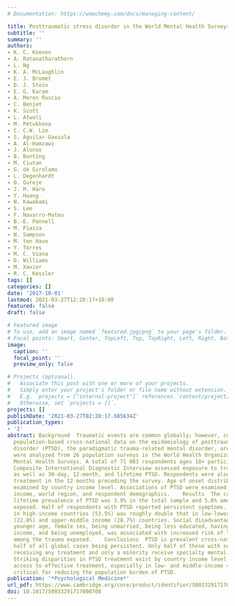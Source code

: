 ```yaml
---
# Documentation: https://wowchemy.com/docs/managing-content/

title: Posttraumatic stress disorder in the World Mental Health Surveys
subtitle: ''
summary: ''
authors:
- K. C. Koenen
- A. Ratanatharathorn
- L. Ng
- K. A. McLaughlin
- E. J. Bromet
- D. J. Stein
- E. G. Karam
- A. Meron Ruscio
- C. Benjet
- K. Scott
- L. Atwoli
- M. Petukhova
- C. C.W. Lim
- S. Aguilar-Gaxiola
- A. Al-Hamzawi
- J. Alonso
- B. Bunting
- M. Ciutan
- G. de Girolamo
- L. Degenhardt
- O. Gureje
- J. M. Haro
- Y. Huang
- N. Kawakami
- S. Lee
- F. Navarro-Mateu
- B.-E. Pennell
- M. Piazza
- N. Sampson
- M. ten Have
- Y. Torres
- M. C. Viana
- D. Williams
- M. Xavier
- R. C. Kessler
tags: []
categories: []
date: '2017-10-01'
lastmod: 2021-03-27T12:28:17+10:00
featured: false
draft: false

# Featured image
# To use, add an image named `featured.jpg/png` to your page's folder.
# Focal points: Smart, Center, TopLeft, Top, TopRight, Left, Right, BottomLeft, Bottom, BottomRight.
image:
  caption: ''
  focal_point: ''
  preview_only: false

# Projects (optional).
#   Associate this post with one or more of your projects.
#   Simply enter your project's folder or file name without extension.
#   E.g. `projects = ["internal-project"]` references `content/project/deep-learning/index.md`.
#   Otherwise, set `projects = []`.
projects: []
publishDate: '2021-03-27T02:28:17.685634Z'
publication_types:
- '2'
abstract: Background  Traumatic events are common globally; however, comprehensive
  population-based cross-national data on the epidemiology of posttraumatic stress
  disorder (PTSD), the paradigmatic trauma-related mental disorder, are lacking.    Methods  Data
  were analyzed from 26 population surveys in the World Health Organization World
  Mental Health Surveys. A total of 71 083 respondents ages 18+ participated. The
  Composite International Diagnostic Interview assessed exposure to traumatic events
  as well as 30-day, 12-month, and lifetime PTSD. Respondents were also assessed for
  treatment in the 12 months preceding the survey. Age of onset distributions were
  examined by country income level. Associations of PTSD were examined with country
  income, world region, and respondent demographics.    Results  The cross-national
  lifetime prevalence of PTSD was 3.9% in the total sample and 5.6% among the trauma
  exposed. Half of respondents with PTSD reported persistent symptoms. Treatment seeking
  in high-income countries (53.5%) was roughly double that in low-lower middle income
  (22.8%) and upper-middle income (28.7%) countries. Social disadvantage, including
  younger age, female sex, being unmarried, being less educated, having lower household
  income, and being unemployed, was associated with increased risk of lifetime PTSD
  among the trauma exposed.    Conclusions  PTSD is prevalent cross-nationally, with
  half of all global cases being persistent. Only half of those with severe PTSD report
  receiving any treatment and only a minority receive specialty mental health care.
  Striking disparities in PTSD treatment exist by country income level. Increasing
  access to effective treatment, especially in low- and middle-income countries, remains
  critical for reducing the population burden of PTSD.
publication: '*Psychological Medicine*'
url_pdf: https://www.cambridge.org/core/product/identifier/S0033291717000708/type/journal_article
doi: 10.1017/S0033291717000708
---
```

